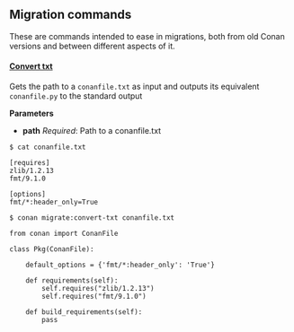 ## Migration commands
These are commands intended to ease in migrations, both from old Conan versions and between different aspects of it.


#### [Convert txt](cmd_convert_txt.py)

Gets the path to a `conanfile.txt` as input and outputs its equivalent `conanfile.py` to the standard output


**Parameters**
- **path** _Required_: Path to a conanfile.txt

```
$ cat conanfile.txt

[requires]
zlib/1.2.13
fmt/9.1.0

[options]
fmt/*:header_only=True

```

```
$ conan migrate:convert-txt conanfile.txt

from conan import ConanFile

class Pkg(ConanFile):

    default_options = {'fmt/*:header_only': 'True'}

    def requirements(self):
        self.requires("zlib/1.2.13")
        self.requires("fmt/9.1.0")

    def build_requirements(self):
        pass

```